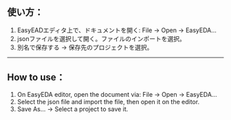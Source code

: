 ## 使い方：

  1. EasyEADエディタ上で、ドキュメントを開く: File -> Open -> EasyEDA...
  2. jsonファイルを選択して開く。ファイルのインポートを選択。
  3. 別名で保存する -> 保存先のプロジェクトを選択。

----------
## How to use：

  1. On EasyEDA editor, open the document via: File -> Open -> EasyEDA...
  2. Select the json file and import the file, then open it on the editor.
  3. Save As... -> Select a project to save it.

